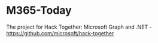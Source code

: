 # M365-Today
The project for Hack Together: Microsoft Graph and .NET - https://github.com/microsoft/hack-together
